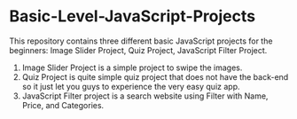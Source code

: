 # Basic-Level-JavaScript-Projects
This repository contains three different basic JavaScript projects for the beginners: Image Slider Project, Quiz Project, JavaScript Filter Project.
1. Image Slider Project is a simple project to swipe the images.
2. Quiz Project is quite simple quiz project that does not have the back-end so it just let you guys to experience the very easy quiz app.
3. JavaScript Filter project is a search website using Filter with Name, Price, and Categories.
